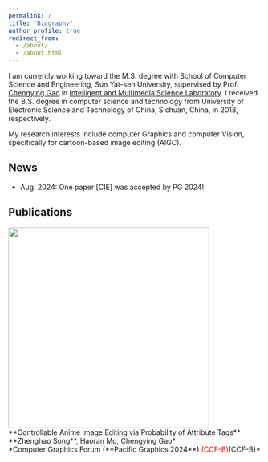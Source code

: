 ```yaml
---
permalink: /
title: "Biography"
author_profile: true
redirect_from: 
  - /about/
  - /about.html
---
```


I am currently working toward the M.S. degree with School of Computer Science and Engineering, Sun Yat-sen University, supervised by Prof. [Chengying Gao](https://cse.sysu.edu.cn/content/2537) in [Intelligent and Multimedia Science Laboratory](https://www.sysu-imsl.com/members.html). I received the B.S. degree in computer science and technology from University of Electronic Science and Technology of China, Sichuan, China, in 2018, respectively.

My research interests include computer Graphics and computer Vision, specifically for cartoon-based image editing (AIGC).

News
------
- Aug. 2024: One paper [CIE] was accepted by PG 2024!

Publications
------
<img src="/images/Work1.png" width=400 />
<br>
**Controllable Anime Image Editing via Probability of Attribute Tags**<br>
**Zhenghao Song**, Haoran Mo, Chengying Gao*
<br>
*Computer Graphics Forum (**Pacific Graphics 2024**) <font color='red'> (CCF-B)</font>(CCF-B)*

